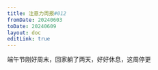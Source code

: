 ```yaml
---
title: 注意力周报#012
fromDate: 20240603
toDate: 20240609
layout: doc
editLink: true
---
```


端午节刚好周末，回家躺了两天，好好休息，这周停更
